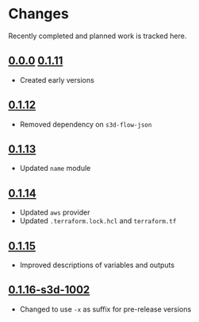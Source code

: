 # Changes
Recently completed and planned work is tracked here.

## [0.0.0](.) [0.1.11](.)
- Created early versions

## [0.1.12](.)
- Removed dependency on `s3d-flow-json`

## [0.1.13](.)
- Updated `name` module

## [0.1.14](.)
- Updated `aws` provider
- Updated `.terraform.lock.hcl` and `terraform.tf`

## [0.1.15](.)
- Improved descriptions of variables and outputs

## [0.1.16-s3d-1002](.)
- Changed to use `-x` as suffix for pre-release versions
